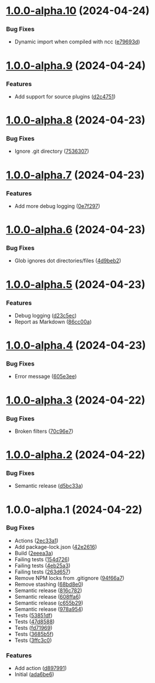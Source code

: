 # [1.0.0-alpha.10](https://github.com/tenantcloud/template-sync/compare/v1.0.0-alpha.9...v1.0.0-alpha.10) (2024-04-24)


### Bug Fixes

* Dynamic import when compiled with ncc ([e79693d](https://github.com/tenantcloud/template-sync/commit/e79693d23083d40d240e8f5afa73364648cc3f3f))

# [1.0.0-alpha.9](https://github.com/tenantcloud/template-sync/compare/v1.0.0-alpha.8...v1.0.0-alpha.9) (2024-04-24)


### Features

* Add support for source plugins ([d2c4751](https://github.com/tenantcloud/template-sync/commit/d2c4751f484da5157aaae8cfb43bf9e0470652a8))

# [1.0.0-alpha.8](https://github.com/tenantcloud/template-sync/compare/v1.0.0-alpha.7...v1.0.0-alpha.8) (2024-04-23)


### Bug Fixes

* Ignore .git directory ([7536307](https://github.com/tenantcloud/template-sync/commit/75363078efaaaf834a938ff4d9514f812a5e21c1))

# [1.0.0-alpha.7](https://github.com/tenantcloud/template-sync/compare/v1.0.0-alpha.6...v1.0.0-alpha.7) (2024-04-23)


### Features

* Add more debug logging ([0e7f297](https://github.com/tenantcloud/template-sync/commit/0e7f29700f42925c54e5356313fa18a24ca769e2))

# [1.0.0-alpha.6](https://github.com/tenantcloud/template-sync/compare/v1.0.0-alpha.5...v1.0.0-alpha.6) (2024-04-23)


### Bug Fixes

* Glob ignores dot directories/files ([4d9beb2](https://github.com/tenantcloud/template-sync/commit/4d9beb2556f2aafb698e29d3722c9994ae025907))

# [1.0.0-alpha.5](https://github.com/tenantcloud/template-sync/compare/v1.0.0-alpha.4...v1.0.0-alpha.5) (2024-04-23)


### Features

* Debug logging ([d23c5ec](https://github.com/tenantcloud/template-sync/commit/d23c5ec1345b6a984a65720d14a171759bf78300))
* Report as Markdown ([86cc00a](https://github.com/tenantcloud/template-sync/commit/86cc00a3f0fb32f1dc633b2f6313af069a46fd78))

# [1.0.0-alpha.4](https://github.com/tenantcloud/template-sync/compare/v1.0.0-alpha.3...v1.0.0-alpha.4) (2024-04-23)


### Bug Fixes

* Error message ([605e3ee](https://github.com/tenantcloud/template-sync/commit/605e3eea3c36e8643e836103bee4abdfff677c2e))

# [1.0.0-alpha.3](https://github.com/tenantcloud/template-sync/compare/v1.0.0-alpha.2...v1.0.0-alpha.3) (2024-04-22)


### Bug Fixes

* Broken filters ([70c96e7](https://github.com/tenantcloud/template-sync/commit/70c96e7fabb2073faa9eb1d5dc2644b7694b1d09))

# [1.0.0-alpha.2](https://github.com/tenantcloud/template-sync/compare/v1.0.0-alpha.1...v1.0.0-alpha.2) (2024-04-22)


### Bug Fixes

* Semantic release ([d5bc33a](https://github.com/tenantcloud/template-sync/commit/d5bc33a85638f43696353caa673a3d949cb9a610))

# 1.0.0-alpha.1 (2024-04-22)


### Bug Fixes

* Actions ([2ec33a1](https://github.com/tenantcloud/template-sync/commit/2ec33a1721affd45be6d96c0dd38b36b5bfb127e))
* Add package-lock.json ([42e2616](https://github.com/tenantcloud/template-sync/commit/42e26160f5f6026b292b7d8d6418066e1a3a8070))
* Build ([2eeea3a](https://github.com/tenantcloud/template-sync/commit/2eeea3a9455337d6f1177e359c6032c279572dd5))
* Failing tests ([154d726](https://github.com/tenantcloud/template-sync/commit/154d7262007642b55eb7739912d37c95de6fb1d1))
* Failing tests ([4eb25a3](https://github.com/tenantcloud/template-sync/commit/4eb25a37a55c1336955ff31e2d6a51242b01c776))
* Failing tests ([263d657](https://github.com/tenantcloud/template-sync/commit/263d657893ea8aa3023695c9ee30cf1c3d2db010))
* Remove NPM locks from .gitignore ([94f66a7](https://github.com/tenantcloud/template-sync/commit/94f66a71ee86bb04d1a795a2337420e000096e26))
* Remove stashing ([68bd8e0](https://github.com/tenantcloud/template-sync/commit/68bd8e06983f48c16b37d210df90fe968ef59517))
* Semantic release ([816c782](https://github.com/tenantcloud/template-sync/commit/816c782f6db2b7af0cc016a7d894b6bdd8cc82f7))
* Semantic release ([608ffa6](https://github.com/tenantcloud/template-sync/commit/608ffa62e40cbc7d45ca6486333a770b054bea59))
* Semantic release ([c655b29](https://github.com/tenantcloud/template-sync/commit/c655b29d6c637514f8585a263aeefeca718c4a42))
* Semantic release ([978a954](https://github.com/tenantcloud/template-sync/commit/978a9543d019cde8dc274b78d53cdb495dd9f56e))
* Tests ([53851df](https://github.com/tenantcloud/template-sync/commit/53851df852fc1f283a9ec355256cedd854307f95))
* Tests ([47d8588](https://github.com/tenantcloud/template-sync/commit/47d85881cf80359f5e9e1296653ad372cc2181d1))
* Tests ([fd71969](https://github.com/tenantcloud/template-sync/commit/fd719693704225b3bd0fbf3a98192ecd6c3c96a9))
* Tests ([3685b5f](https://github.com/tenantcloud/template-sync/commit/3685b5f06be418e7dea5426f5e16d37b346442d0))
* Tests ([3ffc3c0](https://github.com/tenantcloud/template-sync/commit/3ffc3c04f680a711d07453e667b6a3c23ca52068))


### Features

* Add action ([d897991](https://github.com/tenantcloud/template-sync/commit/d8979918e97dbdc672fd07f27af31d5a2f0949eb))
* Initial ([ada6be6](https://github.com/tenantcloud/template-sync/commit/ada6be69086d00151bc94916746335e30e669381))
